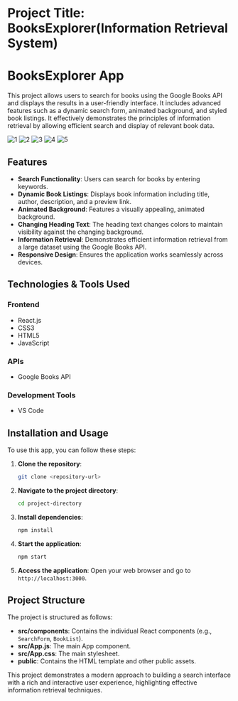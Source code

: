 # Project Title: BooksExplorer(Information Retrieval System)
# BooksExplorer App

This project allows users to search for books using the Google Books API and displays the results in a user-friendly interface. It includes advanced features such as a dynamic search form, animated background, and styled book listings. It effectively demonstrates the principles of information retrieval by allowing efficient search and display of relevant book data.

![1](https://github.com/user-attachments/assets/b0e3e4f8-6af5-485e-b9ec-a07b48be240d)
![2](https://github.com/user-attachments/assets/0e596c9a-6f23-40a6-975e-cd39a2bde3ce)
![3](https://github.com/user-attachments/assets/8cc9a0a1-2d81-49a5-bd54-ca5747ac8d4e)
![4](https://github.com/user-attachments/assets/75fdddda-ea8c-4487-bf13-12f3b44be837)
![5](https://github.com/user-attachments/assets/38a7cf14-ead9-4138-8fe5-6da98d6bb4d0)



## Features
- **Search Functionality**: Users can search for books by entering keywords.
- **Dynamic Book Listings**: Displays book information including title, author, description, and a preview link.
- **Animated Background**: Features a visually appealing, animated background.
- **Changing Heading Text**: The heading text changes colors to maintain visibility against the changing background.
- **Information Retrieval**: Demonstrates efficient information retrieval from a large dataset using the Google Books API.
- **Responsive Design**: Ensures the application works seamlessly across devices.

## Technologies & Tools Used
### Frontend
- React.js
- CSS3
- HTML5
- JavaScript

### APIs
- Google Books API

### Development Tools
- VS Code

## Installation and Usage
To use this app, you can follow these steps:

1. **Clone the repository**:
    ```bash
    git clone <repository-url>
    ```

2. **Navigate to the project directory**:
    ```bash
    cd project-directory
    ```

3. **Install dependencies**:
    ```bash
    npm install
    ```

4. **Start the application**:
    ```bash
    npm start
    ```

5. **Access the application**:
    Open your web browser and go to `http://localhost:3000`.

## Project Structure
The project is structured as follows:

- **src/components**: Contains the individual React components (e.g., `SearchForm`, `BookList`).
- **src/App.js**: The main App component.
- **src/App.css**: The main stylesheet.
- **public**: Contains the HTML template and other public assets.

This project demonstrates a modern approach to building a search interface with a rich and interactive user experience, highlighting effective information retrieval techniques.
